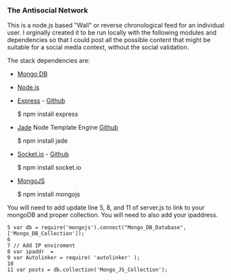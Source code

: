 ### The Antisocial Network

This is a node.js based "Wall" or reverse chronological feed for an individual user. I orginally created it to be run locally with the following modules and dependencies so that I could post all the possible content that might be suitable for a social media context, without the social validation.

The stack dependencies are:
* [Mongo DB](https://github.com/mongodb/mongo "Mongo DB")
* [Node.js](http://nodejs.org/ "Node.js")
* [Express](http://expressjs.com/ "Express") - [Github](https://github.com/strongloop/expressjs.com "Express Js Github")

	$ npm install express

* [Jade](http://jade-lang.com/ "Jade") Node Template Engine [Github](https://github.com/jadejs/jade "Jade Github")

	$ npm install jade

* [Socket.io](http://socket.io/ "Socket.io") - [Github](https://github.com/Automattic/socket.io/ "Socket Github")

	$ npm install socket.io

* [MongoJS](https://github.com/mafintosh/mongojs)

	$ npm install mongojs

You will need to add update line 5, 8, and 11 of server.js to link to your mongoDB and proper collection. You will need to also add your ipaddress.

	5 var db = require('mongojs').connect("Mongo_DB_Database", ['Mongo_DB_Collection']);
	6 
	7 // Add IP enviroment
	8 var ipaddr  = 
	9 var Autolinker = require( 'autolinker' );
	10 
	11 var posts = db.collection('Mongo_JS_Collection');